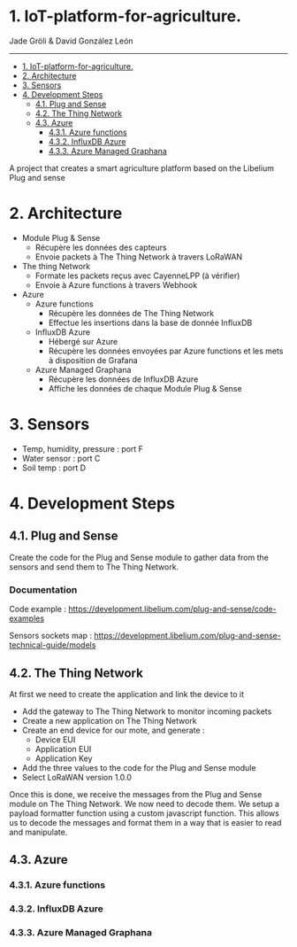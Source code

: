 # 1. IoT-platform-for-agriculture.

Jade Gröli & David González León

---

- [1. IoT-platform-for-agriculture.](#1-iot-platform-for-agriculture)
- [2. Architecture](#2-architecture)
- [3. Sensors](#3-sensors)
- [4. Development Steps](#4-development-steps)
  - [4.1. Plug and Sense](#41-plug-and-sense)
  - [4.2. The Thing Network](#42-the-thing-network)
  - [4.3. Azure](#43-azure)
    - [4.3.1. Azure functions](#431-azure-functions)
    - [4.3.2. InfluxDB Azure](#432-influxdb-azure)
    - [4.3.3. Azure Managed Graphana](#433-azure-managed-graphana)

A project that creates a smart agriculture platform based on the Libelium Plug and sense

# 2. Architecture

-   Module Plug & Sense
    -   Récupère les données des capteurs
    -   Envoie packets à The Thing Network à travers LoRaWAN
-   The thing Network
    -   Formate les packets reçus avec CayenneLPP (à vérifier)
    -   Envoie à Azure functions à travers Webhook
-   Azure
    -   Azure functions
        -   Récupère les données de The Thing Network
        -   Effectue les insertions dans la base de donnée InfluxDB
    -   InfluxDB Azure
        -   Hébergé sur Azure
        -   Récupère les données envoyées par Azure functions et les mets à disposition de Grafana
    -   Azure Managed Graphana
        -   Récupère les données de InfluxDB Azure
        -   Affiche les données de chaque Module Plug & Sense

# 3. Sensors

-   Temp, humidity, pressure : port F
-   Water sensor : port C
-   Soil temp : port D

# 4. Development Steps


## 4.1. Plug and Sense

Create the code for the Plug and Sense module to gather data from the sensors and send them to The Thing Network.

### Documentation 

Code example : https://development.libelium.com/plug-and-sense/code-examples

Sensors sockets map : https://development.libelium.com/plug-and-sense-technical-guide/models


## 4.2. The Thing Network

At first we need to create the application and link the device to it

-   Add the gateway to The Thing Network to monitor incoming packets
-   Create a new application on The Thing Network
-   Create an end device for our mote, and generate :
    -   Device EUI
    -   Application EUI
    -   Application Key
-   Add the three values to the code for the Plug and Sense module
-   Select LoRaWAN version 1.0.0

Once this is done, we receive the messages from the Plug and Sense module on The Thing Network. We now need to decode them. We setup a payload formatter function using a custom javascript function. This allows us to decode the messages and format them in a way that is easier to read and manipulate.

## 4.3. Azure

### 4.3.1. Azure functions

### 4.3.2. InfluxDB Azure

### 4.3.3. Azure Managed Graphana

